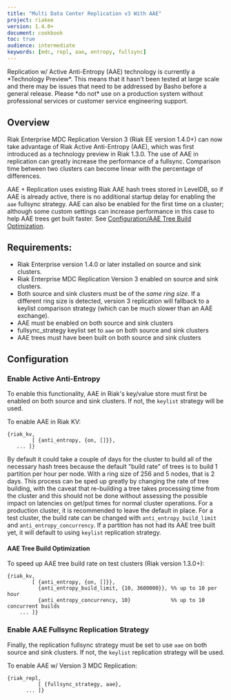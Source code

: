 ```yaml
---
title: "Multi Data Center Replication v3 With AAE"
project: riakee
version: 1.4.0+
document: cookbook
toc: true
audience: intermediate
keywords: [mdc, repl, aae, entropy, fullsync]
---
```


<div class="info">
Replication w/ Active Anti-Entropy (AAE) technology is currently a *Technology Preview*. This means that it hasn't been tested at large scale and there may be issues that need to be addressed by Basho before a general release. Please *do not* use on a production system without professional services or customer service engineering support.
</div>

## Overview

Riak Enterprise MDC Replication Version 3 (Riak EE version 1.4.0+) can now take advantage of Riak Active Anti-Entropy (AAE), which was first introduced as a technology preview in Riak 1.3.0. The use of AAE in replication can greatly increase the performance of a fullsync. Comparison time between two clusters can become linear with the percentage of differences.

AAE + Replication uses existing Riak AAE hash trees stored in LevelDB, so if AAE is already active, there is no additional startup delay for enabling the ```aae``` fullsync strategy. AAE can also be enabled for the first time on a cluster; although some custom settings can increase performance in this case to help AAE trees get built faster. See [Configuration/AAE Tree Build Optimization](#aae-tree-build-optimization).

## Requirements:

* Riak Enterprise version 1.4.0 or later installed on source and sink clusters.
* Riak Enterprise MDC Replication Version 3 enabled on source and sink clusters.
* Both source and sink clusters must be of the *same ring size*. If a different ring size is detected, version 3 replication will fallback to a keylist comparison strategy (which can be much slower than an AAE exchange).
* AAE must be enabled on both source and sink clusters
* fullsync_strategy keylist set to `aae` on both source and sink clusters
* AAE trees must have been built on both source and sink clusters


## Configuration

### Enable Active Anti-Entropy
To enable this functionality, AAE in Riak's key/value store must first be enabled on both source and sink clusters. If not, the ```keylist``` strategy will be used.

To enable AAE in Riak KV:

    {riak_kv,
            [ {anti_entropy, {on, []}},
       ... ]}

By default it could take a couple of days for the cluster to build all of the necessary hash trees because the default "build rate" of trees is to build 1 partition per hour per node. With a ring size of 256 and 5 nodes, that is 2 days. This process can be sped up greatly by changing the rate of tree building, with the caveat that re-building a tree takes processing time from the cluster and this should not be done without assessing the possible impact on latencies on get/put times for normal cluster operations. For a production cluster, it is recommended to leave the default in place. For a test cluster, the build rate can be changed with ```anti_entropy_build_limit``` and ```anti_entropy_concurrency```. If a partition has not had its AAE tree built yet, it will default to using ```keylist``` replication strategy.

#### AAE Tree Build Optimization
To speed up AAE tree build rate on test clusters (Riak version 1.3.0+):

	{riak_kv,
            [ {anti_entropy, {on, []}},
		      {anti_entropy_build_limit, {10, 3600000}}, %% up to 10 per hour
              {anti_entropy_concurrency, 10}             %% up to 10 concurrent builds
        ... ]}

### Enable AAE Fullsync Replication Strategy
Finally, the replication fullsync strategy must be set to use ```aae``` on both source and sink clusters. If not, the ```keylist``` replication strategy will be used.

To enable AAE w/ Version 3 MDC Replication:

    {riak_repl,
              [ {fullsync_strategy, aae},
          ... ]}
